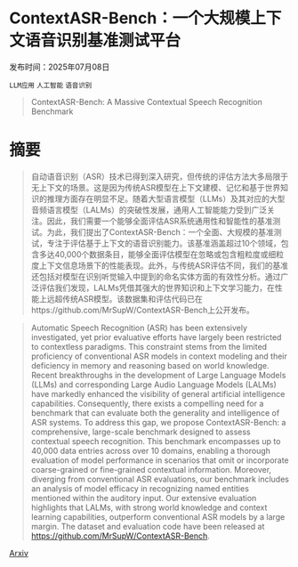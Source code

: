 # ContextASR-Bench：一个大规模上下文语音识别基准测试平台

发布时间：2025年07月08日

`LLM应用` `人工智能` `语音识别`

> ContextASR-Bench: A Massive Contextual Speech Recognition Benchmark

# 摘要

> 自动语音识别（ASR）技术已得到深入研究，但传统的评估方法大多局限于无上下文的场景。这是因为传统ASR模型在上下文建模、记忆和基于世界知识的推理方面存在明显不足。随着大型语言模型（LLMs）及其对应的大型音频语言模型（LALMs）的突破性发展，通用人工智能能力受到广泛关注。因此，我们需要一个能够全面评估ASR系统通用性和智能性的基准测试。为此，我们提出了ContextASR-Bench：一个全面、大规模的基准测试，专注于评估基于上下文的语音识别能力。该基准涵盖超过10个领域，包含多达40,000个数据条目，能够全面评估模型在忽略或包含粗粒度或细粒度上下文信息场景下的性能表现。此外，与传统ASR评估不同，我们的基准还包括对模型在识别听觉输入中提到的命名实体方面的有效性分析。通过广泛评估我们发现，LALMs凭借其强大的世界知识和上下文学习能力，在性能上远超传统ASR模型。该数据集和评估代码已在https://github.com/MrSupW/ContextASR-Bench上公开发布。

> Automatic Speech Recognition (ASR) has been extensively investigated, yet prior evaluative efforts have largely been restricted to contextless paradigms. This constraint stems from the limited proficiency of conventional ASR models in context modeling and their deficiency in memory and reasoning based on world knowledge. Recent breakthroughs in the development of Large Language Models (LLMs) and corresponding Large Audio Language Models (LALMs) have markedly enhanced the visibility of general artificial intelligence capabilities. Consequently, there exists a compelling need for a benchmark that can evaluate both the generality and intelligence of ASR systems. To address this gap, we propose ContextASR-Bench: a comprehensive, large-scale benchmark designed to assess contextual speech recognition. This benchmark encompasses up to 40,000 data entries across over 10 domains, enabling a thorough evaluation of model performance in scenarios that omit or incorporate coarse-grained or fine-grained contextual information. Moreover, diverging from conventional ASR evaluations, our benchmark includes an analysis of model efficacy in recognizing named entities mentioned within the auditory input. Our extensive evaluation highlights that LALMs, with strong world knowledge and context learning capabilities, outperform conventional ASR models by a large margin. The dataset and evaluation code have been released at https://github.com/MrSupW/ContextASR-Bench.

[Arxiv](https://arxiv.org/abs/2507.05727)
